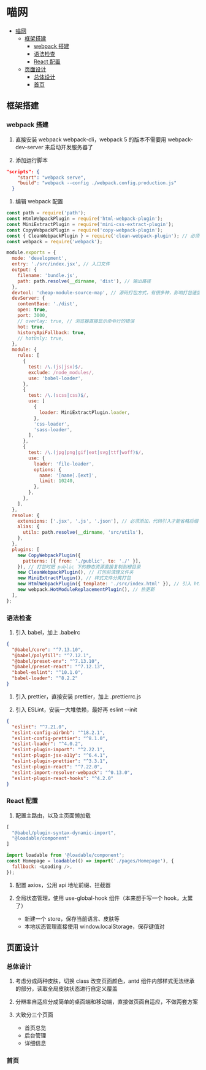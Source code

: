 # 喵网
<!-- TOC -->

- [喵网](#喵网)
  - [框架搭建](#框架搭建)
    - [webpack 搭建](#webpack-搭建)
    - [语法检查](#语法检查)
    - [React 配置](#react-配置)
  - [页面设计](#页面设计)
    - [总体设计](#总体设计)
    - [首页](#首页)

<!-- /TOC -->
## 框架搭建

### webpack 搭建

1. 直接安装 webpack webpack-cli，webpack 5 的版本不需要用 webpack-dev-server 来启动开发服务器了

1. 添加运行脚本

```json
"scripts": {
    "start": "webpack serve",
    "build": "webpack --config ./webpack.config.production.js"
  }
```

1. 编辑 webpack 配置

```js
const path = require('path');
const HtmlWebpackPlugin = require('html-webpack-plugin');
const MiniExtractPlugin = require('mini-css-extract-plugin');
const CopyWebpackPlugin = require('copy-webpack-plugin');
const { CleanWebpackPlugin } = require('clean-webpack-plugin'); // 必须展开引入，官网有误
const webpack = require('webpack');

module.exports = {
  mode: 'development',
  entry: './src/index.jsx', // 入口文件
  output: {
    filename: 'bundle.js',
    path: path.resolve(__dirname, 'dist'), // 输出路径
  },
  devtool: 'cheap-module-source-map', // 源码打包方式，有很多种，影响打包速度，详见官网。生产环境打包直接去掉这项即可
  devServer: {
    contentBase: './dist',
    open: true,
    port: 3000,
    // overlay: true, // 浏览器直接显示命令行的错误
    hot: true,
    historyApiFallback: true,
    // hotOnly: true,
  },
  module: {
    rules: [
      {
        test: /\.(js|jsx)$/,
        exclude: /node_modules/,
        use: 'babel-loader',
      },
      {
        test: /\.(scss|css)$/,
        use: [
          {
            loader: MiniExtractPlugin.loader,
          },
          'css-loader',
          'sass-loader',
        ],
      },
      {
        test: /\.(jpg|png|gif|eot|svg|ttf|woff)$/,
        use: {
          loader: 'file-loader',
          options: {
            name: '[name].[ext]',
            limit: 10240,
          },
        },
      },
    ],
  },
  resolve: {
    extensions: ['.jsx', '.js', '.json'], // 必须添加，代码引入才能省略后缀
    alias: {
      utils: path.resolve(__dirname, 'src/utils'),
    },
  },
  plugins: [
    new CopyWebpackPlugin({
      patterns: [{ from: './public', to: './' }],
    }), // 打包时把 public 下的静态资源直接复制到根目录
    new CleanWebpackPlugin(), // 打包前清理文件夹
    new MiniExtractPlugin(), // 样式文件分离打包
    new HtmlWebpackPlugin({ template: './src/index.html' }), // 引入 html 模板
    new webpack.HotModuleReplacementPlugin(), // 热更新
  ],
};
```

### 语法检查

1. 引入 babel，加上 .babelrc

```json
{
  "@babel/core": "^7.13.10",
  "@babel/polyfill": "^7.12.1",
  "@babel/preset-env": "^7.13.10",
  "@babel/preset-react": "^7.12.13",
  "babel-eslint": "^10.1.0",
  "babel-loader": "^8.2.2"
}
```

1. 引入 prettier，直接安装 prettier，加上 .prettierrc.js

1. 引入 ESLint，安装一大堆依赖，最好再 eslint --init

```json
{
  "eslint": "^7.21.0",
  "eslint-config-airbnb": "^18.2.1",
  "eslint-config-prettier": "^8.1.0",
  "eslint-loader": "^4.0.2",
  "eslint-plugin-import": "^2.22.1",
  "eslint-plugin-jsx-a11y": "^6.4.1",
  "eslint-plugin-prettier": "^3.3.1",
  "eslint-plugin-react": "^7.22.0",
  "eslint-import-resolver-webpack": "^0.13.0",
  "eslint-plugin-react-hooks": "^4.2.0"
}
```

### React 配置

1. 配置主路由，以及主页面懒加载

```js
[
  "@babel/plugin-syntax-dynamic-import",
  "@loadable/component"
]

import loadable from '@loadable/component';
const Homepage = loadable(() => import('./pages/Homepage'), {
  fallback: <Loading />,
});
```

1. 配置 axios，公用 api 地址前缀、拦截器

1. 全局状态管理，使用 use-global-hook 组件（本来想手写一个 hook，太累了）

   - 新建一个 store，保存当前语言、皮肤等
   - 本地状态管理直接使用 window.localStorage，保存键值对

## 页面设计

### 总体设计

1. 考虑分成两种皮肤，切换 class 改变页面颜色，antd 组件内部样式无法继承的部分，读取全局皮肤状态进行自定义覆盖

2. 分辨率自适应分成简单的桌面端和移动端，直接做页面自适应，不做两套方案

3. 大致分三个页面

   - 首页总览
   - 后台管理
   - 详细信息

### 首页
